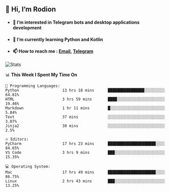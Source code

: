 ## 👋 Hi, I’m Rodion
- #### 👀 I’m interested in Telegram bots and desktop applications development
- #### 🌱 I’m currently learning Python and Kotlin
- #### 📫 How to reach me : [Email](mailto:me@lavn.ml), [Telegram](https://t.me/fast_geek)

![Stats](https://github-readme-stats.vercel.app/api?username=fast-geek&show_icons=true&theme=react&hide=issues&count_private=true&layout=compact)


<!--START_SECTION:waka-->
📊 **This Week I Spent My Time On** 

```text
💬 Programming Languages: 
Python                   13 hrs 18 mins      ████████████████░░░░░░░░░   64.81% 
HTML                     3 hrs 59 mins       ████░░░░░░░░░░░░░░░░░░░░░   19.46% 
Markdown                 1 hr 11 mins        █░░░░░░░░░░░░░░░░░░░░░░░░   5.84% 
Text                     37 mins             ░░░░░░░░░░░░░░░░░░░░░░░░░   3.07% 
Jinja2                   30 mins             ░░░░░░░░░░░░░░░░░░░░░░░░░   2.5%

🔥 Editors: 
PyCharm                  17 hrs 23 mins      █████████████████████░░░░   84.65% 
VS Code                  3 hrs 9 mins        ███░░░░░░░░░░░░░░░░░░░░░░   15.35%

💻 Operating System: 
Mac                      17 hrs 49 mins      █████████████████████░░░░   86.75% 
Linux                    2 hrs 43 mins       ███░░░░░░░░░░░░░░░░░░░░░░   13.25%

```


<!--END_SECTION:waka-->
